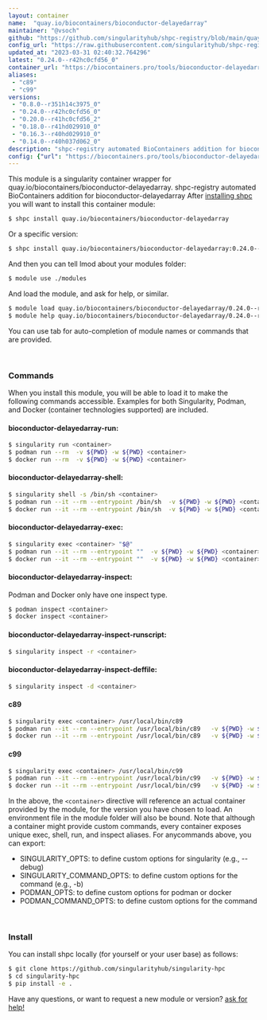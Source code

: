```yaml
---
layout: container
name:  "quay.io/biocontainers/bioconductor-delayedarray"
maintainer: "@vsoch"
github: "https://github.com/singularityhub/shpc-registry/blob/main/quay.io/biocontainers/bioconductor-delayedarray/container.yaml"
config_url: "https://raw.githubusercontent.com/singularityhub/shpc-registry/main/quay.io/biocontainers/bioconductor-delayedarray/container.yaml"
updated_at: "2023-03-31 02:40:32.764296"
latest: "0.24.0--r42hc0cfd56_0"
container_url: "https://biocontainers.pro/tools/bioconductor-delayedarray"
aliases:
 - "c89"
 - "c99"
versions:
 - "0.8.0--r351h14c3975_0"
 - "0.24.0--r42hc0cfd56_0"
 - "0.20.0--r41hc0cfd56_2"
 - "0.18.0--r41hd029910_0"
 - "0.16.3--r40hd029910_0"
 - "0.14.0--r40h037d062_0"
description: "shpc-registry automated BioContainers addition for bioconductor-delayedarray"
config: {"url": "https://biocontainers.pro/tools/bioconductor-delayedarray", "maintainer": "@vsoch", "description": "shpc-registry automated BioContainers addition for bioconductor-delayedarray", "latest": {"0.24.0--r42hc0cfd56_0": "sha256:af5bfcd1ad096fb66eaea08d137317419856076729d3c0afb084b6432062fd3c"}, "tags": {"0.8.0--r351h14c3975_0": "sha256:7859783e28cd29574f681942ccb0daffb0c68889478f62a979971fe3b61c1ca3", "0.24.0--r42hc0cfd56_0": "sha256:af5bfcd1ad096fb66eaea08d137317419856076729d3c0afb084b6432062fd3c", "0.20.0--r41hc0cfd56_2": "sha256:c3f36980beb5a98ebb4d4498c011e002984345e46648e900e798405acb0bbea9", "0.18.0--r41hd029910_0": "sha256:e917f1eacafcd961697870976fc9ca9c866425e341db286ec7d480536033a114", "0.16.3--r40hd029910_0": "sha256:9cf7b96dc636853343fac2c23ac3fab5ceb680f0f9d9042d0c25beddeb76130b", "0.14.0--r40h037d062_0": "sha256:412647ce998d5ece4e13668281b6ad6369d0968a643da48bd6c83662a9003b69"}, "docker": "quay.io/biocontainers/bioconductor-delayedarray", "aliases": {"c89": "/usr/local/bin/c89", "c99": "/usr/local/bin/c99"}}
---
```


This module is a singularity container wrapper for quay.io/biocontainers/bioconductor-delayedarray.
shpc-registry automated BioContainers addition for bioconductor-delayedarray
After [installing shpc](#install) you will want to install this container module:


```bash
$ shpc install quay.io/biocontainers/bioconductor-delayedarray
```

Or a specific version:

```bash
$ shpc install quay.io/biocontainers/bioconductor-delayedarray:0.24.0--r42hc0cfd56_0
```

And then you can tell lmod about your modules folder:

```bash
$ module use ./modules
```

And load the module, and ask for help, or similar.

```bash
$ module load quay.io/biocontainers/bioconductor-delayedarray/0.24.0--r42hc0cfd56_0
$ module help quay.io/biocontainers/bioconductor-delayedarray/0.24.0--r42hc0cfd56_0
```

You can use tab for auto-completion of module names or commands that are provided.

<br>

### Commands

When you install this module, you will be able to load it to make the following commands accessible.
Examples for both Singularity, Podman, and Docker (container technologies supported) are included.

#### bioconductor-delayedarray-run:

```bash
$ singularity run <container>
$ podman run --rm  -v ${PWD} -w ${PWD} <container>
$ docker run --rm  -v ${PWD} -w ${PWD} <container>
```

#### bioconductor-delayedarray-shell:

```bash
$ singularity shell -s /bin/sh <container>
$ podman run --it --rm --entrypoint /bin/sh  -v ${PWD} -w ${PWD} <container>
$ docker run --it --rm --entrypoint /bin/sh  -v ${PWD} -w ${PWD} <container>
```

#### bioconductor-delayedarray-exec:

```bash
$ singularity exec <container> "$@"
$ podman run --it --rm --entrypoint ""  -v ${PWD} -w ${PWD} <container> "$@"
$ docker run --it --rm --entrypoint ""  -v ${PWD} -w ${PWD} <container> "$@"
```

#### bioconductor-delayedarray-inspect:

Podman and Docker only have one inspect type.

```bash
$ podman inspect <container>
$ docker inspect <container>
```

#### bioconductor-delayedarray-inspect-runscript:

```bash
$ singularity inspect -r <container>
```

#### bioconductor-delayedarray-inspect-deffile:

```bash
$ singularity inspect -d <container>
```


#### c89

```bash
$ singularity exec <container> /usr/local/bin/c89
$ podman run --it --rm --entrypoint /usr/local/bin/c89   -v ${PWD} -w ${PWD} <container> -c " $@"
$ docker run --it --rm --entrypoint /usr/local/bin/c89   -v ${PWD} -w ${PWD} <container> -c " $@"
```


#### c99

```bash
$ singularity exec <container> /usr/local/bin/c99
$ podman run --it --rm --entrypoint /usr/local/bin/c99   -v ${PWD} -w ${PWD} <container> -c " $@"
$ docker run --it --rm --entrypoint /usr/local/bin/c99   -v ${PWD} -w ${PWD} <container> -c " $@"
```



In the above, the `<container>` directive will reference an actual container provided
by the module, for the version you have chosen to load. An environment file in the
module folder will also be bound. Note that although a container
might provide custom commands, every container exposes unique exec, shell, run, and
inspect aliases. For anycommands above, you can export:

 - SINGULARITY_OPTS: to define custom options for singularity (e.g., --debug)
 - SINGULARITY_COMMAND_OPTS: to define custom options for the command (e.g., -b)
 - PODMAN_OPTS: to define custom options for podman or docker
 - PODMAN_COMMAND_OPTS: to define custom options for the command

<br>

### Install

You can install shpc locally (for yourself or your user base) as follows:

```bash
$ git clone https://github.com/singularityhub/singularity-hpc
$ cd singularity-hpc
$ pip install -e .
```

Have any questions, or want to request a new module or version? [ask for help!](https://github.com/singularityhub/singularity-hpc/issues)